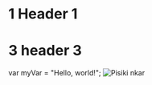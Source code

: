 # 1 Header 1
# 3 header 3
var myVar = "Hello, world!";
![Pisiki nkar](https://octodex.github.com/images/yaktocat.png)
